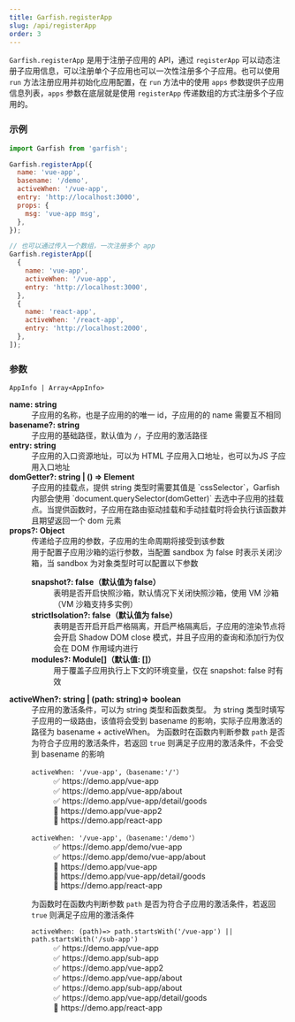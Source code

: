 ```yaml
---
title: Garfish.registerApp
slug: /api/registerApp
order: 3
---
```


`Garfish.registerApp` 是用于注册子应用的 API，通过 `registerApp` 可以动态注册子应用信息，可以注册单个子应用也可以一次性注册多个子应用。也可以使用 `run` 方法注册应用并初始化应用配置，在 `run` 方法中的使用 `apps` 参数提供子应用信息列表，`apps` 参数在底层就是使用 `registerApp` 传递数组的方式注册多个子应用的。

### 示例

```js
import Garfish from 'garfish';

Garfish.registerApp({
  name: 'vue-app',
  basename: '/demo',
  activeWhen: '/vue-app',
  entry: 'http://localhost:3000',
  props: {
    msg: 'vue-app msg',
  },
});

// 也可以通过传入一个数组，一次注册多个 app
Garfish.registerApp([
  {
    name: 'vue-app',
    activeWhen: '/vue-app',
    entry: 'http://localhost:3000',
  },
  {
    name: 'react-app',
    activeWhen: '/react-app',
    entry: 'http://localhost:2000',
  },
]);
```

### 参数

`AppInfo | Array<AppInfo>`

<dl className="args-list">
  <dt><strong>name: string</strong></dt>
  <dd>子应用的名称，也是子应用的的唯一 id，子应用的的 name 需要互不相同</dd>
  <dt><strong>basename?: string</strong></dt>
  <dd>子应用的基础路径，默认值为 <code>/</code>，子应用的激活路径</dd>
  <dt><strong>entry: string</strong></dt>
  <dd>子应用的入口资源地址，可以为 HTML 子应用入口地址，也可以为JS 子应用入口地址</dd>
  <dt><strong>domGetter?: string | () => Element</strong></dt>
  <dd>子应用的挂载点，提供 string 类型时需要其值是 `cssSelector`，Garfish 内部会使用 `document.querySelector(domGetter)` 去选中子应用的挂载点。当提供函数时，子应用在路由驱动挂载和手动挂载时将会执行该函数并且期望返回一个 dom 元素 </dd>
  <dt><strong>props?: Object</strong></dt>
  <dd>传递给子应用的参数，子应用的生命周期将接受到该参数</dd>
  <dd>
    用于配置子应用沙箱的运行参数，当配置 sandbox 为 false 时表示关闭沙箱，当 sandbox 为对象类型时可以配置以下参数
    <dl className="args-list">
      <dt><strong>snapshot?: false（默认值为 false）</strong></dt>
      <dd>表明是否开启快照沙箱，默认情况下关闭快照沙箱，使用 VM 沙箱（VM 沙箱支持多实例）</dd>
      <dt><strong>strictIsolation?: false（默认值为 false）</strong></dt>
      <dd>表明是否开启开启严格隔离，开启严格隔离后，子应用的渲染节点将会开启 Shadow DOM close 模式，并且子应用的查询和添加行为仅会在 DOM 作用域内进行</dd>
      <dt><strong>modules?: Module[]（默认值: []）</strong></dt>
      <dd>
        用于覆盖子应用执行上下文的环境变量，仅在 snapshot: false 时有效
      </dd>
    </dl>
  </dd>
  <dt><strong>activeWhen?: string | (path: string)=> boolean</strong></dt>
  <dd>
    子应用的激活条件，可以为 string 类型和函数类型。
    为 string 类型时填写子应用的一级路由，该值将会受到 basename 的影响，实际子应用激活的路径为 basename + activeWhen。
    为函数时在函数内判断参数 <code>path</code> 是否为符合子应用的激活条件，若返回 <code>true</code> 则满足子应用的激活条件，不会受到 basename 的影响<br/>
    <dl>
      <dt><code>activeWhen: '/vue-app',（basename:'/'）</code></dt>
      <dd>✅ https://demo.app/vue-app</dd>
      <dd>✅ https://demo.app/vue-app/about</dd>
      <dd>✅ https://demo.app/vue-app/detail/goods</dd>
      <dd>🚫 https://demo.app/vue-app2</dd>
      <dd>🚫 https://demo.app/react-app</dd>
    </dl>
    <dl>
      <dt><code>activeWhen: '/vue-app',（basename:'/demo'）</code></dt>
      <dd>✅ https://demo.app/demo/vue-app</dd>
      <dd>✅ https://demo.app/demo/vue-app/about</dd>
      <dd>🚫 https://demo.app/vue-app</dd>
      <dd>🚫 https://demo.app/vue-app/detail/goods</dd>
      <dd>🚫 https://demo.app/react-app</dd>
    </dl>
    为函数时在函数内判断参数 <code>path</code> 是否为符合子应用的激活条件，若返回 <code>true</code> 则满足子应用的激活条件
    <dl>
      <dt><code>activeWhen: (path)=> path.startsWith('/vue-app') || path.startsWith('/sub-app') </code></dt>
      <dd>✅ https://demo.app/vue-app</dd>
      <dd>✅ https://demo.app/sub-app</dd>
      <dd>✅ https://demo.app/vue-app2</dd>
      <dd>✅ https://demo.app/vue-app/about</dd>
      <dd>✅ https://demo.app/sub-app/about</dd>
      <dd>✅ https://demo.app/vue-app/detail/goods</dd>
      <dd>🚫 https://demo.app/react-app</dd>
    </dl>
  </dd>
</dl>
